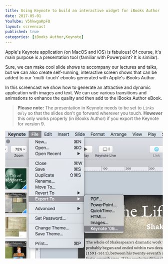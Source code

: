 ```yaml
---
title: Using Keynote to build an interactive widget for iBooks Author
date: 2017-05-01
YouTube: V5hkwgaKpFQ
layout: screencast
published: true
categories: [iBooks Author,Keynote]
---
```

Apple's Keynote application (on MacOS and iOS) is fabulous! Of course, it's main purpose is a presentation tool (familiar with Powerpoint? It is similar).

Sure, we can make cool slide shows to accompany our lectures and talks, but we can also create self-running, interactive screen shows that can be added to our 'multi-touch' ebooks generated with Apple's iBooks Author.

In this screencast we show how to generate an attractive and dynamic application with images and text. We can use various transitions and animations to enhance the quality and then add to the iBooks Author eBook.

> **Please note:** The presentation in Keynote needs to be set to `Links Only` so that the slides don't go forward wherever you touch. **However** this only works properly (in iBooks Author) if you export the Keynote for version 9.

[![Export as a Keynote 9 file](/images/2017/05/keynote9.png)](/images/2017/05/keynote9.png)
